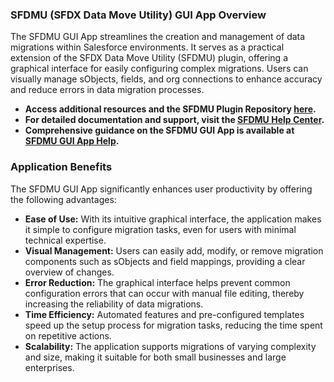 ### SFDMU (SFDX Data Move Utility) GUI App Overview

The SFDMU GUI App streamlines the creation and management of data migrations within Salesforce environments. It serves as a practical extension of the SFDX Data Move Utility (SFDMU) plugin, offering a graphical interface for easily configuring complex migrations. Users can visually manage sObjects, fields, and org connections to enhance accuracy and reduce errors in data migration processes.

- **Access additional resources and the SFDMU Plugin Repository [here](https://github.com/forcedotcom/SFDX-Data-Move-Utility).**
- **For detailed documentation and support, visit the [SFDMU Help Center](https://help.sfdmu.com/).**
- **Comprehensive guidance on the SFDMU GUI App is available at [SFDMU GUI App Help](https://help.sfdmu.com/sfdmu-gui-app).**

### Application Benefits

The SFDMU GUI App significantly enhances user productivity by offering the following advantages:

- **Ease of Use:** With its intuitive graphical interface, the application makes it simple to configure migration tasks, even for users with minimal technical expertise.
- **Visual Management:** Users can easily add, modify, or remove migration components such as sObjects and field mappings, providing a clear overview of changes.
- **Error Reduction:** The graphical interface helps prevent common configuration errors that can occur with manual file editing, thereby increasing the reliability of data migrations.
- **Time Efficiency:** Automated features and pre-configured templates speed up the setup process for migration tasks, reducing the time spent on repetitive actions.
- **Scalability:** The application supports migrations of varying complexity and size, making it suitable for both small businesses and large enterprises.